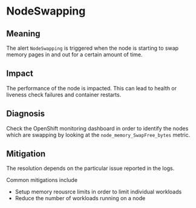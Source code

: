 # NodeSwapping

## Meaning

The alert `NodeSwapping` is triggered when the node is starting to
swap memory pages in and out for a certain amount of time.

## Impact

The performance of the node is impacted. This can lead to health
or liveness check failures and container restarts.

## Diagnosis

Check the OpenShift monitoring dashboard in order to identify the
nodes which are swapping by looking at the
`node_memory_SwapFree_bytes` metric.

## Mitigation

The resolution depends on the particular issue reported in the logs.

Common mitigations include

- Setup memory reousrce limits in order to limit individual workloads
- Reduce the number of workloads running on a node
